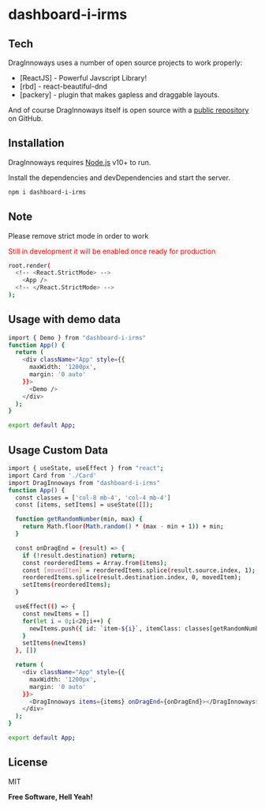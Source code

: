 # dashboard-i-irms
## Tech

DragInnoways uses a number of open source projects to work properly:

- [ReactJS] - Powerful Javscript Library!
- [rbd] - react-beautiful-dnd
- [packery] - plugin that makes gapless and draggable layouts.

And of course DragInnoways itself is open source with a [public repository][dill]
 on GitHub.

## Installation

DragInnoways requires [Node.js](https://nodejs.org/) v10+ to run.

Install the dependencies and devDependencies and start the server.

```sh
npm i dashboard-i-irms
```
## Note
Please remove strict mode in order to work 
<div style="color: red;">
Still in development it will be enabled once ready for production
</div>

```sh
root.render(
  <!-- <React.StrictMode> -->
    <App />
  <!-- </React.StrictMode> -->
);
```

## Usage with demo data
```sh
import { Demo } from "dashboard-i-irms"
function App() {
  return (
    <div className="App" style={{
      maxWidth: '1200px',
      margin: '0 auto'
    }}>
      <Demo />
    </div>
  );
}

export default App;

```

## Usage Custom Data
```sh
import { useState, useEffect } from "react";
import Card from './Card'
import DragInnoways from "dashboard-i-irms"
function App() {
  const classes = ['col-8 mb-4', 'col-4 mb-4']
  const [items, setItems] = useState([]);

  function getRandomNumber(min, max) {
    return Math.floor(Math.random() * (max - min + 1)) + min;
  }

  const onDragEnd = (result) => {
    if (!result.destination) return;
    const reorderedItems = Array.from(items);
    const [movedItem] = reorderedItems.splice(result.source.index, 1);
    reorderedItems.splice(result.destination.index, 0, movedItem);
    setItems(reorderedItems);
  }

  useEffect(() => {
    const newItems = []
    for(let i = 0;i<20;i++) {
      newItems.push({ id: `item-${i}`, itemClass: classes[getRandomNumber(0, 1)], content: <div style={{ height: `${getRandomNumber(200, 450)}px` }}><Card i={i} /></div> },)
    } 
    setItems(newItems)
  }, [])

  return (
    <div className="App" style={{
      maxWidth: '1200px',
      margin: '0 auto'
    }}>
      <DragInnoways items={items} onDragEnd={onDragEnd}></DragInnoways>
    </div>
  );
}

export default App;

```

## License

MIT

**Free Software, Hell Yeah!**

[//]: # (These are reference links used in the body of this note and get stripped out when the markdown processor does its job. There is no need to format nicely because it shouldn't be seen. Thanks SO - http://stackoverflow.com/questions/4823468/store-comments-in-markdown-syntax)

   [dill]: <https://www.npmjs.com/package/dashboard-i-irms>
   [git-repo-url]: <https://github.com/erica4appz/dashboard-i-irms>
   [node.js]: <http://nodejs.org>
